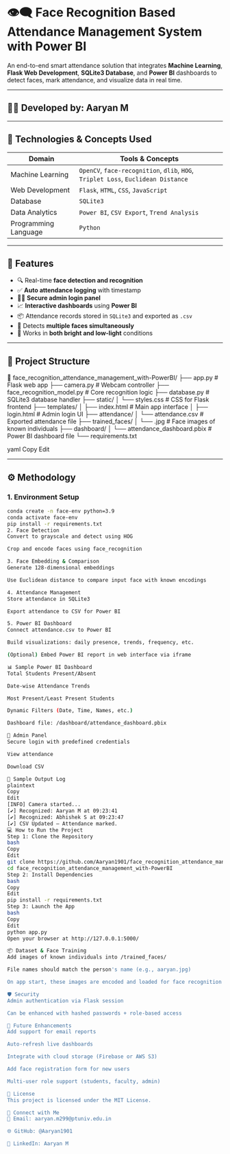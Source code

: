# 👁️‍🗨️ Face Recognition Based Attendance Management System with Power BI

An end-to-end smart attendance solution that integrates **Machine Learning**, **Flask Web Development**, **SQLite3 Database**, and **Power BI** dashboards to detect faces, mark attendance, and visualize data in real time.

---

## 👨‍💻 Developed by: Aaryan M

---

## 🧠 Technologies & Concepts Used

| Domain              | Tools & Concepts                                     |
|---------------------|------------------------------------------------------|
| Machine Learning     | `OpenCV`, `face-recognition`, `dlib`, `HOG`, `Triplet Loss`, `Euclidean Distance` |
| Web Development      | `Flask`, `HTML`, `CSS`, `JavaScript`                |
| Database             | `SQLite3`                                           |
| Data Analytics       | `Power BI`, `CSV Export`, `Trend Analysis`          |
| Programming Language | `Python`                                            |

---

## 🚀 Features

- 🔍 Real-time **face detection and recognition**
- ✅ **Auto attendance logging** with timestamp
- 👨‍💼 **Secure admin login panel**
- 📈 **Interactive dashboards** using **Power BI**
- 📦 Attendance records stored in `SQLite3` and exported as `.csv`
- 📸 Detects **multiple faces simultaneously**
- 🌙 Works in **both bright and low-light** conditions

---

## 📁 Project Structure

📂 face_recognition_attendance_management_with-PowerBI/
├── app.py # Flask web app
├── camera.py # Webcam controller
├── face_recognition_model.py # Core recognition logic
├── database.py # SQLite3 database handler
├── static/
│ └── styles.css # CSS for Flask frontend
├── templates/
│ ├── index.html # Main app interface
│ ├── login.html # Admin login UI
├── attendance/
│ └── attendance.csv # Exported attendance file
├── trained_faces/
│ └── <name>.jpg # Face images of known individuals
├── dashboard/
│ └── attendance_dashboard.pbix # Power BI dashboard file
└── requirements.txt

yaml
Copy
Edit

---

## ⚙️ Methodology

### 1. Environment Setup
```bash
conda create -n face-env python=3.9
conda activate face-env
pip install -r requirements.txt
2. Face Detection
Convert to grayscale and detect using HOG

Crop and encode faces using face_recognition

3. Face Embedding & Comparison
Generate 128-dimensional embeddings

Use Euclidean distance to compare input face with known encodings

4. Attendance Management
Store attendance in SQLite3

Export attendance to CSV for Power BI

5. Power BI Dashboard
Connect attendance.csv to Power BI

Build visualizations: daily presence, trends, frequency, etc.

(Optional) Embed Power BI report in web interface via iframe

📊 Sample Power BI Dashboard
Total Students Present/Absent

Date-wise Attendance Trends

Most Present/Least Present Students

Dynamic Filters (Date, Time, Names, etc.)

Dashboard file: /dashboard/attendance_dashboard.pbix

🔐 Admin Panel
Secure login with predefined credentials

View attendance

Download CSV

🧪 Sample Output Log
plaintext
Copy
Edit
[INFO] Camera started...
[✔] Recognized: Aaryan M at 09:23:41
[✔] Recognized: Abhishek S at 09:23:47
[✔] CSV Updated — Attendance marked.
💻 How to Run the Project
Step 1: Clone the Repository
bash
Copy
Edit
git clone https://github.com/Aaryan1901/face_recognition_attendance_management_with-PowerBI.git
cd face_recognition_attendance_management_with-PowerBI
Step 2: Install Dependencies
bash
Copy
Edit
pip install -r requirements.txt
Step 3: Launch the App
bash
Copy
Edit
python app.py
Open your browser at http://127.0.0.1:5000/

📦 Dataset & Face Training
Add images of known individuals into /trained_faces/

File names should match the person's name (e.g., aaryan.jpg)

On app start, these images are encoded and loaded for face recognition

🛡️ Security
Admin authentication via Flask session

Can be enhanced with hashed passwords + role-based access

🏁 Future Enhancements
Add support for email reports

Auto-refresh live dashboards

Integrate with cloud storage (Firebase or AWS S3)

Add face registration form for new users

Multi-user role support (students, faculty, admin)

📜 License
This project is licensed under the MIT License.

🙌 Connect with Me
📧 Email: aaryan.m299@ptuniv.edu.in

🌐 GitHub: @Aaryan1901

🔗 LinkedIn: Aaryan M


